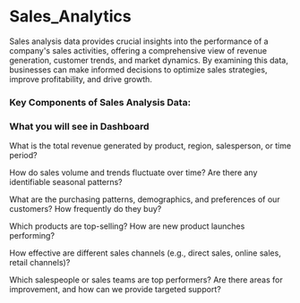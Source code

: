 # Sales_Analytics

Sales analysis data provides crucial insights into the performance of a company's sales activities, offering a comprehensive view of revenue generation, customer trends, and market dynamics. By examining this data, businesses can make informed decisions to optimize sales strategies, improve profitability, and drive growth.

### Key Components of Sales Analysis Data:
### What you will see in Dashboard 

What is the total revenue generated by product, region, salesperson, or time period?

How do sales volume and trends fluctuate over time? Are there any identifiable seasonal patterns?

What are the purchasing patterns, demographics, and preferences of our customers? How frequently do they buy?

Which products are top-selling? How are new product launches performing?

How effective are different sales channels (e.g., direct sales, online sales, retail channels)?

Which salespeople or sales teams are top performers? Are there areas for improvement, and how can we provide targeted support?
